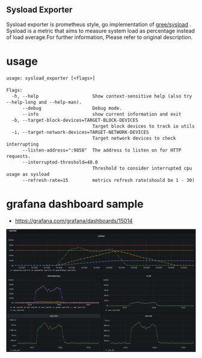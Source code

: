 Sysload Exporter
---

Sysload exporter is prometheus style, go implementation of [gree/sysload](https://github.com/gree/sysload) .
Sysload is a metric that aims to measure system load as percentage instead of load average.For further information, Please refer to original description.


# usage

```
usage: sysload_exporter [<flags>]

Flags:
  -h, --help                    Show context-sensitive help (also try --help-long and --help-man).
      --debug                   Debug mode.
      --info                    show current information and exit
  -b, --target-block-devices=TARGET-BLOCK-DEVICES
                                Target block devices to track io utils
  -i, --target-network-devices=TARGET-NETWORK-DEVICES
                                Target network devices to check interrupting
      --listen-address=":9858"  The address to listen on for HTTP requests.
      --interrupted-threshold=40.0  
                                Threshold to consider interrupted cpu usage as sysload
      --refresh-rate=15         metrics refresh rate(should be 1 - 30)

```

# grafana dashboard sample

- https://grafana.com/grafana/dashboards/15014

![grafana dashboard image](resources/dashboard.png)
